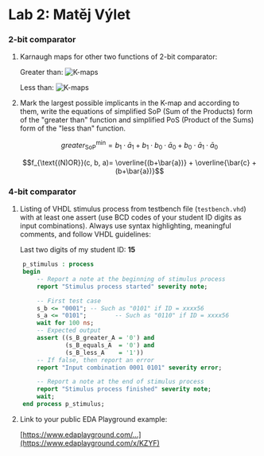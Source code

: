 # Lab 2: Matěj Výlet

### 2-bit comparator

1. Karnaugh maps for other two functions of 2-bit comparator:

   Greater than:
   ![K-maps](https://user-images.githubusercontent.com/124773189/220407055-eb5e2687-f83f-4e7a-9049-467c41bf1df2.png)

   

   Less than:
   ![K-maps](https://user-images.githubusercontent.com/124773189/220410732-6f622079-7c78-42a5-ad6d-8099c16686c1.png)

  

2. Mark the largest possible implicants in the K-map and according to them, write the equations of simplified SoP (Sum of the Products) form of the "greater than" function and simplified PoS (Product of the Sums) form of the "less than" function.

   $$greater_{\text{SoP}}^{\text{min}}= b_1 \cdot \bar{a}_1 + b_1 \cdot b_0 \cdot \bar{a}_0 + b_0 \cdot \bar{a}_1 \cdot \bar{a}_0 $$ 
   
   $$f_{\text{(N)OR}}(c, b, a)= \overline{(b+\bar{a})} + \overline{\bar{c} + (b+\bar{a})}$$

### 4-bit comparator

1. Listing of VHDL stimulus process from testbench file (`testbench.vhd`) with at least one assert (use BCD codes of your student ID digits as input combinations). Always use syntax highlighting, meaningful comments, and follow VHDL guidelines:

   Last two digits of my student ID: **15**

```vhdl
    p_stimulus : process
    begin
        -- Report a note at the beginning of stimulus process
        report "Stimulus process started" severity note;

        -- First test case
        s_b <= "0001"; -- Such as "0101" if ID = xxxx56
        s_a <= "0101";        -- Such as "0110" if ID = xxxx56
        wait for 100 ns;
        -- Expected output
        assert ((s_B_greater_A = '0') and
                (s_B_equals_A  = '0') and
                (s_B_less_A    = '1'))
        -- If false, then report an error
        report "Input combination 0001 0101" severity error;

        -- Report a note at the end of stimulus process
        report "Stimulus process finished" severity note;
        wait;
    end process p_stimulus;
```

2. Link to your public EDA Playground example:

   [https://www.edaplayground.com/...](https://www.edaplayground.com/x/KZYF)
